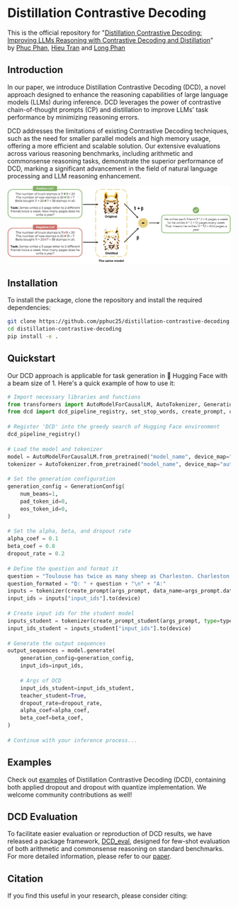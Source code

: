 # Distillation Contrastive Decoding

This is the official repository for "[Distillation Contrastive Decoding: Improving LLMs Reasoning with Contrastive Decoding and Distillation]()"  
by [Phuc Phan](https://www.linkedin.com/in/pphuc/), [Hieu Tran](https://www.linkedin.com/in/hieutt0/) and [Long Phan](https://www.linkedin.com/in/long-phan-3110/)



## Introduction
In our paper, we introduce Distillation Contrastive Decoding (DCD), a novel approach designed to enhance the reasoning capabilities of large language models (LLMs) during inference. DCD leverages the power of contrastive chain-of-thought prompts (CP) and distillation to improve LLMs' task performance by minimizing reasoning errors.

DCD addresses the limitations of existing Contrastive Decoding techniques, such as the need for smaller parallel models and high memory usage, offering a more efficient and scalable solution. Our extensive evaluations across various reasoning benchmarks, including arithmetic and commonsense reasoning tasks, demonstrate the superior performance of DCD, marking a significant advancement in the field of natural language processing and LLM reasoning enhancement.

<img align="center" src="assets/figure1-method.jpg" width="750">

<!-- <img align="center" src="assets/compare_methods.jpg" width="750"> -->


## Installation

To install the package, clone the repository and install the required dependencies:

```bash
git clone https://github.com/pphuc25/distillation-contrastive-decoding.git
cd distillation-contrastive-decoding
pip install -e .
```

## Quickstart

Our DCD approach is applicable for task generation in 🤗 Hugging Face with a beam size of 1. Here's a quick example of how to use it:

```python
# Import necessary libraries and functions
from transformers import AutoModelForCausalLM, AutoTokenizer, GenerationConfig
from dcd import dcd_pipeline_registry, set_stop_words, create_prompt, create_prompt_student

# Register 'DCD' into the greedy search of Hugging Face environment
dcd_pipeline_registry()

# Load the model and tokenizer
model = AutoModelForCausalLM.from_pretrained("model_name", device_map="auto")
tokenizer = AutoTokenizer.from_pretrained("model_name", device_map="auto")

# Set the generation configuration
generation_config = GenerationConfig(
    num_beams=1,
    pad_token_id=0,
    eos_token_id=0,
)

# Set the alpha, beta, and dropout rate
alpha_coef = 0.1
beta_coef = 0.8
dropout_rate = 0.2

# Define the question and format it
question = "Toulouse has twice as many sheep as Charleston. Charleston has 4 times as many sheep as Seattle. How many sheep do Toulouse, Charleston, and Seattle have together if Seattle has 20 sheep?"
question_formated = "Q: " + question + "\n" + "A:"
inputs = tokenizer(create_prompt(args_prompt, data_name=args_prompt.data_name) + question_formated, return_tensors="pt")
input_ids = inputs["input_ids"].to(device)

# Create input ids for the student model
inputs_student = tokenizer(create_prompt_student(args_prompt, type=type_prompt, data_name=args_prompt.data_name) + question_formated, return_tensors="pt")
input_ids_student = inputs_student["input_ids"].to(device)

# Generate the output sequences
output_sequences = model.generate(
    generation_config=generation_config,
    input_ids=input_ids,

    # Args of DCD
    input_ids_student=input_ids_student,
    teacher_student=True,
    dropout_rate=dropout_rate,
    alpha_coef=alpha_coef,
    beta_coef=beta_coef,
)

# Continue with your inference process...

```

## Examples

Check out [examples](./examples) of Distillation Contrastive Decoding (DCD), containing both applied dropout and dropout with quantize implementation. We welcome community contributions as well!


## DCD Evaluation

To facilitate easier evaluation or reproduction of DCD results, we have released a package framework, [DCD_eval](./dcd_eval), designed for few-shot evaluation of both arithmetic and commonsense reasoning on standard benchmarks. For more detailed information, please refer to our [paper]().


## Citation
If you find this useful in your research, please consider citing:

```

```
